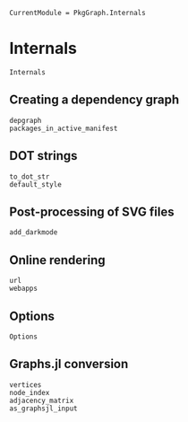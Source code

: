 
```@meta
CurrentModule = PkgGraph.Internals
```

# Internals

```@docs
Internals
```

## Creating a dependency graph

```@docs
depgraph
packages_in_active_manifest
```

## DOT strings

```@docs
to_dot_str
default_style
```

## Post-processing of SVG files

```@docs
add_darkmode
```

## Online rendering

```@docs
url
webapps
```

## Options

```@docs
Options
```

## Graphs.jl conversion

```@docs
vertices
node_index
adjacency_matrix
as_graphsjl_input
```
